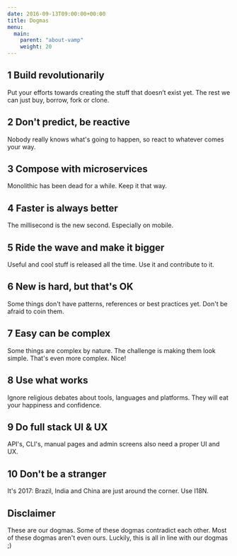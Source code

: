 ```yaml
---
date: 2016-09-13T09:00:00+00:00
title: Dogmas
menu:
  main:
    parent: "about-vamp"
    weight: 20
---
```

## 1 Build revolutionarily

Put your efforts towards creating the stuff that doesn’t exist yet. The rest we can just buy, borrow, fork or clone.

## 2 Don't predict, be reactive

Nobody really knows what's going to happen, so react to whatever comes your way.

## 3 Compose with microservices

Monolithic has been dead for a while. Keep it that way.

## 4 Faster is always better

The millisecond is the new second. Especially on mobile.

## 5 Ride the wave and make it bigger

Useful and cool stuff is released all the time. Use it and contribute to it.

## 6 New is hard, but that's OK

Some things don't have patterns, references or best practices yet. Don't be afraid to coin them.

## 7 Easy can be complex

Some things are complex by nature. The challenge is making them look simple. That's even more complex. Nice!

## 8 Use what works

Ignore religious debates about tools, languages and platforms. They will eat your happiness and confidence.

## 9 Do full stack UI & UX

API's, CLI's, manual pages and admin screens also need a proper UI and UX.

## 10 Don't be a stranger

It's 2017: Brazil, India and China are just around the corner. Use I18N.

## Disclaimer
These are our dogmas. Some of these dogmas contradict each other.
Most of these dogmas aren't even ours.
Luckily, this is all in line with our dogmas ;)
